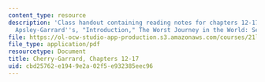 ```yaml
---
content_type: resource
description: 'Class handout containing reading notes for chapters 12-17 of Cherry
  Apsley-Garrard''s, "Introduction," The Worst Journey in the World: Selections.'
file: https://ol-ocw-studio-app-production.s3.amazonaws.com/courses/21l-007-world-literatures-travel-writing-fall-2008/cbd25762e1949e2a02f5e932385eec96_cher_aps_ch12_19.pdf
file_type: application/pdf
resourcetype: Document
title: Cherry-Garrard, Chapters 12-17
uid: cbd25762-e194-9e2a-02f5-e932385eec96
---
```

